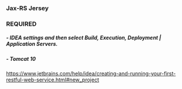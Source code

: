 ### Jax-RS Jersey

### REQUIRED

##### - IDEA settings and then select Build, Execution, Deployment | Application Servers.
##### - Tomcat 10

https://www.jetbrains.com/help/idea/creating-and-running-your-first-restful-web-service.html#new_project